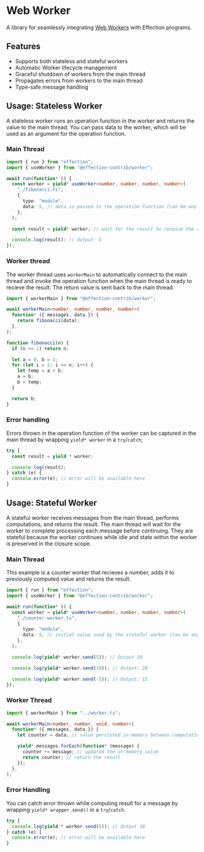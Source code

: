 # Web Worker

A library for seamlessly integrating [Web Workers][web worker] with Effection
programs.

## Features

- Supports both stateless and stateful workers
- Automatic Worker lifecycle management
- Graceful shutdown of workers from the main thread
- Propagates errors from workers to the main thread
- Type-safe message handling

## Usage: Stateless Worker

A stateless worker runs an operation function in the worker and returns the
value to the main thread. You can pass data to the worker, which will be used as
an argument for the operation function.

### Main Thread

```ts
import { run } from "effection";
import { useWorker } from "@effection-contrib/worker";

await run(function* () {
  const worker = yield* useWorker<number, number, number, number>(
    "./fibonacci.ts",
    {
      type: "module",
      data: 5, // data is passed to the operation function (can be any serializable value)
    },
  );

  const result = yield* worker; // wait for the result to receive the result

  console.log(result); // Output: 5
});
```

### Worker thread

The worker thread uses `workerMain` to automatically connect to the main thread
and invoke the operation function when the main thread is ready to recieve the
result. The return value is sent back to the main thread.

```ts
import { workerMain } from "@effection-contrib/worker";

await workerMain<number, number, number, number>(
  function* ({ messages, data }) {
    return fibonacci(data);
  },
);

function fibonacci(n) {
  if (n <= 1) return n;

  let a = 0, b = 1;
  for (let i = 2; i <= n; i++) {
    let temp = a + b;
    a = b;
    b = temp;
  }

  return b;
}
```

### Error handling

Errors thrown in the operation function of the worker can be captured in the
main thread by wrapping `yield* worker` in a `try`/`catch`;

```ts
try {
  const result = yield * worker;

  console.log(result);
} catch (e) {
  console.error(e); // error will be available here
}
```

## Usage: Stateful Worker

A stateful worker receives messages from the main thread, performs computations,
and returns the result. The main thread will wait for the worker to complete
processing each message before continuing. They are stateful because the worker
continues while idle and state within the worker is preserved in the closure
scope.

### Main Thread

This example is a counter worker that recieves a number, adds it to previously
computed value and returns the result.

```ts
import { run } from "effection";
import { useWorker } from "@effection-contrib/worker";

await run(function* () {
  const worker = yield* useWorker<number, number, number, number>(
    "./counter-worker.ts",
    {
      type: "module",
      data: 5, // initial value used by the stateful worker (can be any serializable value)
    },
  );

  console.log(yield* worker.send(5)); // Output 10

  console.log(yield* worker.send(10)); // Output: 20

  console.log(yield* worker.send(-5)); // Output: 15
});
```

### Worker Thread

```ts
import { workerMain } from "../worker.ts";

await workerMain<number, number, void, number>(
  function* ({ messages, data }) {
    let counter = data; // value persisted in-memory between computations

    yield* messages.forEach(function* (message) {
      counter += message; // updated the in-memory value
      return counter; // return the result
    });
  },
);
```

### Error Handling

You can catch error thrown while computing result for a message by wrapping
`yield* wrapper.send()` in a `try`/`catch`.

```ts
try {
  console.log(yield * worker.send(5)); // Output 10
} catch (e) {
  console.error(e); // error will be available here
}
```

[web worker]: https://developer.mozilla.org/en-US/docs/Web/API/Web_Workers_API/Using_web_workers
